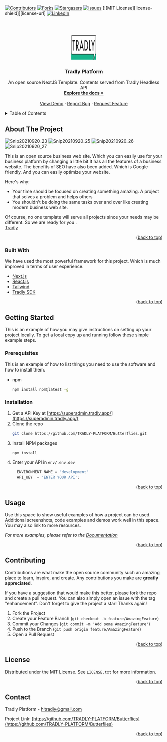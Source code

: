 <div id="top"></div>

[![Contributors][contributors-shield]][contributors-url]
[![Forks][forks-shield]][forks-url]
[![Stargazers][stars-shield]][stars-url]
[![Issues][issues-shield]][issues-url]
[![MIT License][license-shield]][license-url]
[![LinkedIn][linkedin-shield]][linkedin-url]



<!-- PROJECT LOGO -->
<br />
<div align="center">
   <br />
<p align="center">
  <a href="https://github.com/TRADLY-PLATFORM/Butterflies">
    <img src="./assets/Images/SideMenubarImages/Tradly Logo.png" alt="Logo" width="80" height="80">
  </a>
 
  <h3 align="center">Tradly Platform</h3>

  <p align="center">
     An open source NextJS Template. Contents served from Tradly Headless API
    <br />
    <a href="https://portal.tradly.app/docs/introduction"><strong>Explore the docs »</strong></a>
    <br />
    <br />
    <a href="https://butterflies-sandbox-cdk3ee3g7-my-team1871.vercel.app/">View Demo</a>
    ·
    <a href="https://github.com/TRADLY-PLATFORM/Butterflies/issues">Report Bug</a>
    ·
    <a href="https://github.com/TRADLY-PLATFORM/Butterflies/issues">Request Feature</a>
  </p>
</p>

</div>



<!-- TABLE OF CONTENTS -->
<details>
  <summary>Table of Contents</summary>
  <ol>
    <li>
      <a href="#about-the-project">About The Project</a>
      <ul>
        <li><a href="#built-with">Built With</a></li>
      </ul>
    </li>
    <li>
      <a href="#getting-started">Getting Started</a>
      <ul>
        <li><a href="#prerequisites">Prerequisites</a></li>
        <li><a href="#installation">Installation</a></li>
      </ul>
    </li>
    <li><a href="#usage">Usage</a></li>
     <li><a href="#contributing">Contributing</a></li>
    <li><a href="#license">License</a></li>
    <li><a href="#contact">Contact</a></li>
   </ol>
</details>



<!-- ABOUT THE PROJECT -->
## About The Project

![Snip20210920_23](https://user-images.githubusercontent.com/61427976/133940934-b3e18f84-57f8-49bc-a5c7-a0e23a7ebb66.png)
![Snip20210920_25](https://user-images.githubusercontent.com/61427976/133940940-cce97fbc-b267-4a7c-8c04-14a432030f0e.png)
![Snip20210920_26](https://user-images.githubusercontent.com/61427976/133940948-09361d1c-08b3-43e3-b588-ac1dd3ff3e0c.png)
![Snip20210920_27](https://user-images.githubusercontent.com/61427976/133940957-e8905cd8-2ece-46ee-800a-e07546950b60.png)

This is an open source business web site. Which you can easily use for your business platform by changing a little bit.It has all the features of a business website. The benefits of SEO have also been added. Which is Google friendly. And you can easily optimize your website.

Here's why:
* Your time should be focused on creating something amazing. A project that solves a problem and helps others
* You shouldn't be doing the same tasks over and over like creating modern business web site. 
 
Of course, no one template will serve all projects since your needs may be different. So we are ready for you .  
  <a href="https://community.tradly.app/">Tradly</a>
 
<p align="right">(<a href="#top">back to top</a>)</p>



### Built With

We have used the most powerful framework for this project. Which is much improved in terms of user experience.

* [Next.js](https://nextjs.org/)
* [React.js](https://reactjs.org/)
* [Tailwind](https://tailwindcss.com/)
* [Tradly SDK](https://www.npmjs.com/package/tradly)
      
<p align="right">(<a href="#top">back to top</a>)</p>



<!-- GETTING STARTED -->
## Getting Started

This is an example of how you may give instructions on setting up your project locally.
To get a local copy up and running follow these simple example steps.

### Prerequisites

This is an example of how to list things you need to use the software and how to install them.
* npm
  ```sh
  npm install npm@latest -g
  ```

### Installation
 

1. Get a API Key at [https://superadmin.tradly.app/](https://superadmin.tradly.app/)
2. Clone the repo
   ```sh
   git clone https://github.com/TRADLY-PLATFORM/Butterflies.git
   ```
3. Install NPM packages
   ```sh
   npm install
   ```
4. Enter your API in `env/.env.dev`
   ```js
     ENVIRONMENT_NAME = "development"
     API_KEY  = 'ENTER YOUR API';
   ```

<p align="right">(<a href="#top">back to top</a>)</p>



<!-- USAGE EXAMPLES -->
## Usage

Use this space to show useful examples of how a project can be used. Additional screenshots, code examples and demos work well in this space. You may also link to more resources.

_For more examples, please refer to the [Documentation](https://example.com)_

<p align="right">(<a href="#top">back to top</a>)</p>




<!-- CONTRIBUTING -->
## Contributing

Contributions are what make the open source community such an amazing place to learn, inspire, and create. Any contributions you make are **greatly appreciated**.

If you have a suggestion that would make this better, please fork the repo and create a pull request. You can also simply open an issue with the tag "enhancement".
Don't forget to give the project a star! Thanks again!

1. Fork the Project
2. Create your Feature Branch (`git checkout -b feature/AmazingFeature`)
3. Commit your Changes (`git commit -m 'Add some AmazingFeature'`)
4. Push to the Branch (`git push origin feature/AmazingFeature`)
5. Open a Pull Request

<p align="right">(<a href="#top">back to top</a>)</p>



<!-- LICENSE -->
## License

Distributed under the MIT License. See `LICENSE.txt` for more information.

<p align="right">(<a href="#top">back to top</a>)</p>



<!-- CONTACT -->
## Contact

Tradly Platform   -  hitradly@gmail.com

Project Link: [https://github.com/TRADLY-PLATFORM/Butterflies](https://github.com/TRADLY-PLATFORM/Butterflies)

<p align="right">(<a href="#top">back to top</a>)</p>



<!-- ACKNOWLEDGMENTS -->
 

<!-- MARKDOWN LINKS & IMAGES -->
<!-- https://www.markdownguide.org/basic-syntax/#reference-style-links -->
[contributors-shield]: https://img.shields.io/github/contributors/TRADLY-PLATFORM/Butterflies.svg?style=for-the-badge
[contributors-url]: https://github.com/TRADLY-PLATFORM/Butterflies/graphs/contributors
[forks-shield]: https://img.shields.io/github/forks/TRADLY-PLATFORM/Butterflies.svg?style=for-the-badge
[forks-url]: https://github.com/TRADLY-PLATFORM/Butterflies/network/members
[stars-shield]: https://img.shields.io/github/stars/TRADLY-PLATFORM/Butterflies.svg?style=for-the-badge
[stars-url]: https://github.com/TRADLY-PLATFORM/Butterflies/stargazers
[issues-shield]: https://img.shields.io/github/issues/TRADLY-PLATFORM/Butterflies.svg?style=for-the-badge
[issues-url]: https://github.com/TRADLY-PLATFORM/Butterflies/issues
 
[linkedin-shield]: https://img.shields.io/badge/-LinkedIn-black.svg?style=for-the-badge&logo=linkedin&colorB=555
[linkedin-url]: https://www.linkedin.com/showcase/tradly-platform/
 